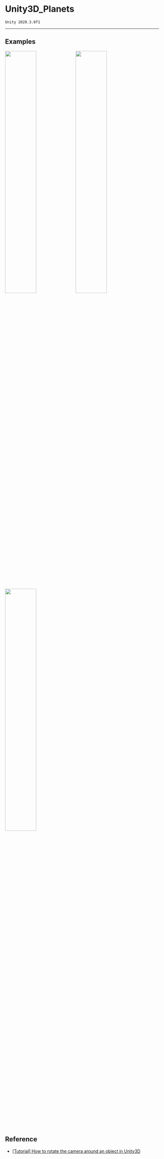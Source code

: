 # Unity3D_Planets

    Unity 2020.3.0f1
<hr/>

## Examples
<img src="https://user-images.githubusercontent.com/62216628/130344623-daec2597-52ba-4678-b323-6087cd0eade9.gif" width="45%"> <img src="https://user-images.githubusercontent.com/62216628/130344624-8b94b9d3-6435-41f5-be0a-da26fe7b28c6.gif" width="45%"> <img src="https://user-images.githubusercontent.com/62216628/130344626-2f669171-bc05-401d-8c8b-4f3bd744496a.gif" width="45%">

## Reference
+ [[Tutorial] How to rotate the camera around an object in Unity3D](https://emmaprats.com/p/how-to-rotate-the-camera-around-an-object-in-unity3d/)
